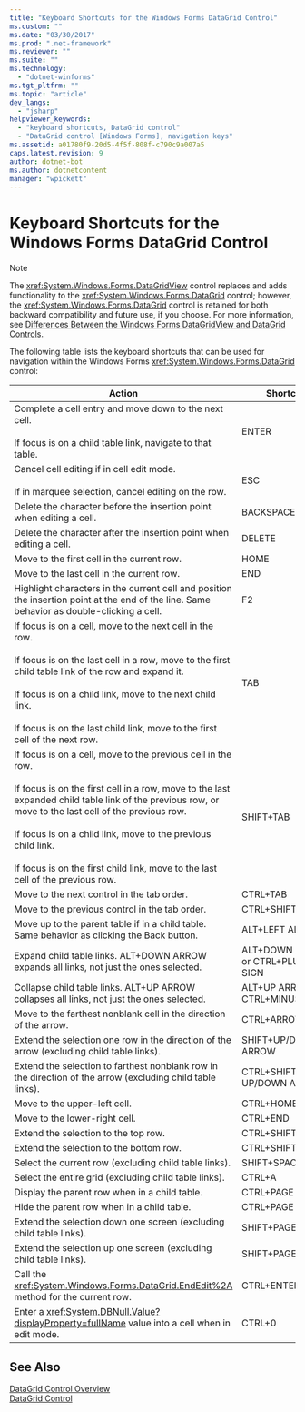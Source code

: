 ```yaml
---
title: "Keyboard Shortcuts for the Windows Forms DataGrid Control"
ms.custom: ""
ms.date: "03/30/2017"
ms.prod: ".net-framework"
ms.reviewer: ""
ms.suite: ""
ms.technology: 
  - "dotnet-winforms"
ms.tgt_pltfrm: ""
ms.topic: "article"
dev_langs: 
  - "jsharp"
helpviewer_keywords: 
  - "keyboard shortcuts, DataGrid control"
  - "DataGrid control [Windows Forms], navigation keys"
ms.assetid: a01780f9-20d5-4f5f-808f-c790c9a007a5
caps.latest.revision: 9
author: dotnet-bot
ms.author: dotnetcontent
manager: "wpickett"
---
```

# Keyboard Shortcuts for the Windows Forms DataGrid Control
> [!NOTE]
>  The <xref:System.Windows.Forms.DataGridView> control replaces and adds functionality to the <xref:System.Windows.Forms.DataGrid> control; however, the <xref:System.Windows.Forms.DataGrid> control is retained for both backward compatibility and future use, if you choose. For more information, see [Differences Between the Windows Forms DataGridView and DataGrid Controls](../../../../docs/framework/winforms/controls/differences-between-the-windows-forms-datagridview-and-datagrid-controls.md).  
  
 The following table lists the keyboard shortcuts that can be used for navigation within the Windows Forms <xref:System.Windows.Forms.DataGrid> control:  
  
|Action|Shortcut|  
|------------|--------------|  
|Complete a cell entry and move down to the next cell.<br /><br /> If focus is on a child table link, navigate to that table.|ENTER|  
|Cancel cell editing if in cell edit mode.<br /><br /> If in marquee selection, cancel editing on the row.|ESC|  
|Delete the character before the insertion point when editing a cell.|BACKSPACE|  
|Delete the character after the insertion point when editing a cell.|DELETE|  
|Move to the first cell in the current row.|HOME|  
|Move to the last cell in the current row.|END|  
|Highlight characters in the current cell and position the insertion point at the end of the line. Same behavior as double-clicking a cell.|F2|  
|If focus is on a cell, move to the next cell in the row.<br /><br /> If focus is on the last cell in a row, move to the first child table link of the row and expand it.<br /><br /> If focus is on a child link, move to the next child link.<br /><br /> If focus is on the last child link, move to the first cell of the next row.|TAB|  
|If focus is on a cell, move to the previous cell in the row.<br /><br /> If focus is on the first cell in a row, move to the last expanded child table link of the previous row, or move to the last cell of the previous row.<br /><br /> If focus is on a child link, move to the previous child link.<br /><br /> If focus is on the first child link, move to the last cell of the previous row.|SHIFT+TAB|  
|Move to the next control in the tab order.|CTRL+TAB|  
|Move to the previous control in the tab order.|CTRL+SHIFT+TAB|  
|Move up to the parent table if in a child table. Same behavior as clicking the Back button.|ALT+LEFT ARROW|  
|Expand child table links. ALT+DOWN ARROW expands all links, not just the ones selected.|ALT+DOWN ARROW or CTRL+PLUS SIGN|  
|Collapse child table links. ALT+UP ARROW collapses all links, not just the ones selected.|ALT+UP ARROW or CTRL+MINUS SIGN|  
|Move to the farthest nonblank cell in the direction of the arrow.|CTRL+ARROW|  
|Extend the selection one row in the direction of the arrow (excluding child table links).|SHIFT+UP/DOWN ARROW|  
|Extend the selection to farthest nonblank row in the direction of the arrow (excluding child table links).|CTRL+SHIFT+ UP/DOWN ARROW|  
|Move to the upper-left cell.|CTRL+HOME|  
|Move to the lower-right cell.|CTRL+END|  
|Extend the selection to the top row.|CTRL+SHIFT+HOME|  
|Extend the selection to the bottom row.|CTRL+SHIFT+END|  
|Select the current row (excluding child table links).|SHIFT+SPACEBAR|  
|Select the entire grid (excluding child table links).|CTRL+A|  
|Display the parent row when in a child table.|CTRL+PAGE DOWN|  
|Hide the parent row when in a child table.|CTRL+PAGE UP|  
|Extend the selection down one screen (excluding child table links).|SHIFT+PAGE DOWN|  
|Extend the selection up one screen (excluding child table links).|SHIFT+PAGE UP|  
|Call the <xref:System.Windows.Forms.DataGrid.EndEdit%2A> method for the current row.|CTRL+ENTER|  
|Enter a <xref:System.DBNull.Value?displayProperty=fullName> value into a cell when in edit mode.|CTRL+0|  
  
## See Also  
 [DataGrid Control Overview](../../../../docs/framework/winforms/controls/datagrid-control-overview-windows-forms.md)   
 [DataGrid Control](../../../../docs/framework/winforms/controls/datagrid-control-windows-forms.md)
